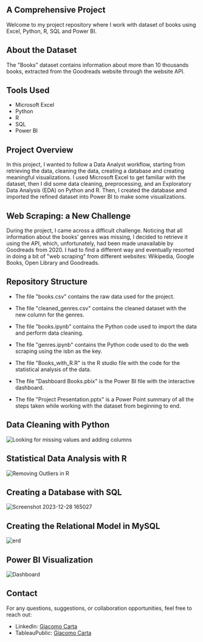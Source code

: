## A Comprehensive Project

Welcome to my project repository where I work with dataset of books using Excel, Python, R, SQL and Power BI.

## About the Dataset

The "Books" dataset contains information about more than 10 thousands books, extracted from the Goodreads website through the website API.

## Tools Used

- Microsoft Excel
- Python
- R
- SQL
- Power BI

## Project Overview

In this project, I wanted to follow a Data Analyst workflow, starting from retrieving the data, cleaning the data, creating a database and creating meaningful visualizations. I used Microsoft Excel to get familiar with the dataset, then I did some
data cleaning, preprocessing, and an Exploratory Data Analysis (EDA) on Python and R. Then, I created the database amd imported the refined dataset into Power BI to make some visualizations.

## Web Scraping: a New Challenge

During the project, I came across a difficult challenge. Noticing that all information about the books' genres was missing, I decided to retrieve it using the API, which, unfortunately, had been made unavailable by Goodreads from 2020. I had to find a different way and eventually
resorted in doing a bit of "web scraping" from different websites: Wikipedia, Google Books, Open Library and Goodreads.


## Repository Structure
- The file "books.csv" contains the raw data used for the project.

- The file "cleaned_genres.csv" contains the cleaned dataset with the new column for the genres.

- The file "books.ipynb" contains the Python code used to import the data and perform data cleaning.

- The file "genres.ipynb" contains the Python code used to do the web scraping using the isbn as the key.

- The file "Books_with_R.R" is the R studio file with the code for the statistical analysis of the data.

- The file "Dashboard Books.pbix" is the Power BI file with the interactive dashboard.

- The file "Project Presentation.pptx" is a Power Point summary of all the steps taken while working with the dataset from beginning to end.

## Data Cleaning with Python

![Looking for missing values and adding columns](https://github.com/giacomo-carta/Excel--Python--R--SQL-and-Power-BI-project/assets/153180003/961ff4a6-4ce5-4e68-9407-cd981a039c6b)

## Statistical Data Analysis with R

![Removing Outliers in R](https://github.com/giacomo-carta/Excel--Python--R--SQL-and-Power-BI-project/assets/153180003/ea7d7909-043a-4abe-a1f3-f0b71c293688)


## Creating a Database with SQL

![Screenshot 2023-12-28 165027](https://github.com/giacomo-carta/Excel--Python--R--SQL-and-Power-BI-project/assets/153180003/bab1e0fe-da67-41a5-8f1c-89c97608ad0b)


## Creating the Relational Model in MySQL

![erd](https://github.com/giacomo-carta/Excel--Python--R--SQL-and-Power-BI-project/assets/153180003/f2cd501b-c1e0-4a7d-8b8d-6a83c3c0f974)


## Power BI Visualization

![Dashboard](https://github.com/giacomo-carta/Excel--Python--R--SQL-and-Power-BI-project/assets/153180003/bcd875c0-8931-491d-a804-7281613ecf78)


## Contact

For any questions, suggestions, or collaboration opportunities, feel free to reach out:

- LinkedIn: [Giacomo Carta](https://www.linkedin.com/in/giacomo-carta-a49986160/)
- TableauPublic: [Giacomo Carta](https://public.tableau.com/app/profile/giacomo.carta/vizzes)
